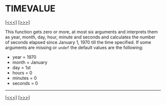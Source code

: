 # TIMEVALUE

[\[\<\<\<\]](ug_25.197.md) [\[\>\>\>\]](ug_25.199.md)

This function gets zero or more, at most six arguments and interprets
them as year, month, day, hour, minute and seconds and calculates the
number of seconds elapsed since January 1, 1970 till the time specified.
If some arguments are missing or `undef` the default values are the
following:

  - year = 1970
  - month = January
  - day = 1st
  - hours = 0
  - minutes = 0
  - seconds = 0

-----

[\[\<\<\<\]](ug_25.197.md) [\[\>\>\>\]](ug_25.199.md)
